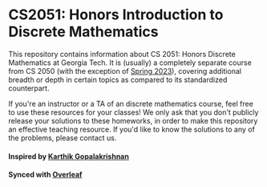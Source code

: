 # CS2051: Honors Introduction to Discrete Mathematics

This repository contains information about CS 2051: Honors Discrete Mathematics at Georgia Tech. It is (usually) a completely separate course from CS 2050 (with the exception of [Spring 2023](sp23/)), covering additional breadth or depth in certain topics as compared to its standardized counterpart.

If you're an instructor or a TA of an discrete mathematics course, feel free to use these resources for your classes! We only ask that you don't publicly release your solutions to these homeworks, in order to make this repository an effective teaching resource. If you'd like to know the solutions to any of the problems, please contact us.

#### Inspired by [Karthik Gopalakrishnan](https://github.com/g-karthik/CS3511_AlgorithmsHonors)

#### Synced with [Overleaf](https://overleaf.com/)